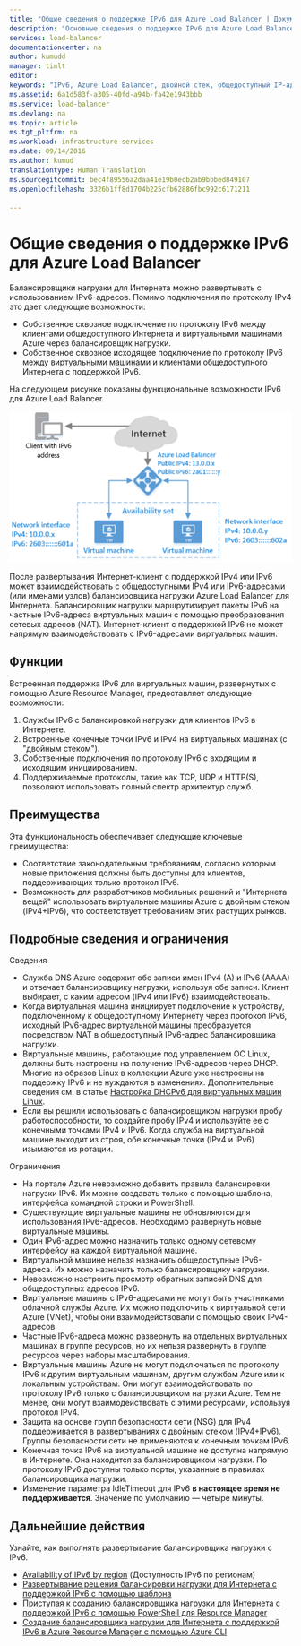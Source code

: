 ```yaml
---
title: "Общие сведения о поддержке IPv6 для Azure Load Balancer | Документация Майкрософт"
description: "Основные сведения о поддержке IPv6 для Azure Load Balancer и виртуальных машин с балансировкой нагрузки."
services: load-balancer
documentationcenter: na
author: kumudd
manager: timlt
editor: 
keywords: "IPv6, Azure Load Balancer, двойной стек, общедоступный IP-адрес, встроенная поддержка Ipv6, мобильное устройство, Интернет вещей"
ms.assetid: 6a1d583f-a305-40fd-a94b-fa42e1943bbb
ms.service: load-balancer
ms.devlang: na
ms.topic: article
ms.tgt_pltfrm: na
ms.workload: infrastructure-services
ms.date: 09/14/2016
ms.author: kumud
translationtype: Human Translation
ms.sourcegitcommit: bec4f89556a2daa41e19b0ecb2ab9bbbed849107
ms.openlocfilehash: 3326b1ff8d1704b225cfb62886fbc992c6171211

---
```


# <a name="overview-of-ipv6-for-azure-load-balancer"></a>Общие сведения о поддержке IPv6 для Azure Load Balancer

Балансировщики нагрузки для Интернета можно развертывать с использованием IPv6-адресов. Помимо подключения по протоколу IPv4 это дает следующие возможности:

* Собственное сквозное подключение по протоколу IPv6 между клиентами общедоступного Интернета и виртуальными машинами Azure через балансировщик нагрузки.
* Собственное сквозное исходящее подключение по протоколу IPv6 между виртуальными машинами и клиентами общедоступного Интернета с поддержкой IPv6.

На следующем рисунке показаны функциональные возможности IPv6 для Azure Load Balancer.

![Azure Load Balancer с поддержкой IPv6](./media/load-balancer-ipv6-overview/load-balancer-ipv6.png)

После развертывания Интернет-клиент с поддержкой IPv4 или IPv6 может взаимодействовать с общедоступными IPv4 или IPv6-адресами (или именами узлов) балансировщика нагрузки Azure Load Balancer для Интернета. Балансировщик нагрузки маршрутизирует пакеты IPv6 на частные IPv6-адреса виртуальных машин с помощью преобразования сетевых адресов (NAT). Интернет-клиент с поддержкой IPv6 не может напрямую взаимодействовать с IPv6-адресами виртуальных машин.

## <a name="features"></a>Функции

Встроенная поддержка IPv6 для виртуальных машин, развернутых с помощью Azure Resource Manager, предоставляет следующие возможности:

1. Службы IPv6 с балансировкой нагрузки для клиентов IPv6 в Интернете.
2. Встроенные конечные точки IPv6 и IPv4 на виртуальных машинах (с "двойным стеком").
3. Собственные подключения по протоколу IPv6 с входящим и исходящим инициированием.
4. Поддерживаемые протоколы, такие как TCP, UDP и HTTP(S), позволяют использовать полный спектр архитектур служб.

## <a name="benefits"></a>Преимущества

Эта функциональность обеспечивает следующие ключевые преимущества:

* Соответствие законодательным требованиям, согласно которым новые приложения должны быть доступны для клиентов, поддерживающих только протокол IPv6.
* Возможность для разработчиков мобильных решений и "Интернета вещей" использовать виртуальные машины Azure с двойным стеком (IPv4+IPv6), что соответствует требованиям этих растущих рынков.

## <a name="details-and-limitations"></a>Подробные сведения и ограничения

Сведения

* Служба DNS Azure содержит обе записи имен IPv4 (A) и IPv6 (AAAA) и отвечает балансировщику нагрузки, используя обе записи. Клиент выбирает, с каким адресом (IPv4 или IPv6) взаимодействовать.
* Когда виртуальная машина инициирует подключение к устройству, подключенному к общедоступному Интернету через протокол IPv6, исходный IPv6-адрес виртуальной машины преобразуется посредством NAT в общедоступный IPv6-адрес балансировщика нагрузки.
* Виртуальные машины, работающие под управлением ОС Linux, должны быть настроены на получение IPv6-адресов через DHCP. Многие из образов Linux в коллекции Azure уже настроены на поддержку IPv6 и не нуждаются в изменениях. Дополнительные сведения см. в статье [Настройка DHCPv6 для виртуальных машин Linux](load-balancer-ipv6-for-linux.md).
* Если вы решили использовать с балансировщиком нагрузки пробу работоспособности, то создайте пробу IPv4 и используйте ее с конечными точками IPv4 и IPv6. Когда служба на виртуальной машине выходит из строя, обе конечные точки (IPv4 и IPv6) изымаются из ротации.

Ограничения

* На портале Azure невозможно добавить правила балансировки нагрузки IPv6. Их можно создавать только с помощью шаблона, интерфейса командной строки и PowerShell.
* Существующие виртуальные машины не обновляются для использования IPv6-адресов. Необходимо развернуть новые виртуальные машины.
* Один IPv6-адрес можно назначить только одному сетевому интерфейсу на каждой виртуальной машине.
* Виртуальной машине нельзя назначить общедоступные IPv6-адреса. Их можно назначить только балансировщику нагрузки.
* Невозможно настроить просмотр обратных записей DNS для общедоступных адресов IPv6.
* Виртуальные машины с IPv6-адресами не могут быть участниками облачной службы Azure. Их можно подключить к виртуальной сети Azure (VNet), чтобы они взаимодействовали с помощью своих IPv4-адресов.
* Частные IPv6-адреса можно развернуть на отдельных виртуальных машинах в группе ресурсов, но их нельзя развернуть в группе ресурсов через наборы масштабирования.
* Виртуальные машины Azure не могут подключаться по протоколу IPv6 к другим виртуальным машинам, другим службам Azure или к локальным устройствам. Они могут взаимодействовать по протоколу IPv6 только с балансировщиком нагрузки Azure. Тем не менее, они могут взаимодействовать с этими ресурсами, используя протокол IPv4.
* Защита на основе групп безопасности сети (NSG) для IPv4 поддерживается в развертываниях с двойным стеком (IPv4+IPv6). Группы безопасности сети не применяются к конечным точкам IPv6.
* Конечная точка IPv6 на виртуальной машине не доступна напрямую в Интернете. Она находится за балансировщиком нагрузки. По протоколу IPv6 доступны только порты, указанные в правилах балансировщика нагрузки.
* Изменение параметра IdleTimeout для IPv6 **в настоящее время не поддерживается**. Значение по умолчанию — четыре минуты.

## <a name="next-steps"></a>Дальнейшие действия

Узнайте, как выполнять развертывание балансировщика нагрузки с IPv6.

* [Availability of IPv6 by region](https://go.microsoft.com/fwlink/?linkid=828357) (Доступность IPv6 по регионам)
* [Развертывание решения балансировки нагрузки для Интернета с поддержкой IPv6 с помощью шаблона](load-balancer-ipv6-internet-template.md)
* [Приступая к созданию балансировщика нагрузки для Интернета с поддержкой IPv6 с помощью PowerShell для Resource Manager](load-balancer-ipv6-internet-ps.md)
* [Создание балансировщика нагрузки для Интернета с поддержкой IPv6 в Azure Resource Manager с помощью Azure CLI](load-balancer-ipv6-internet-cli.md)



<!--HONumber=Nov16_HO3-->


